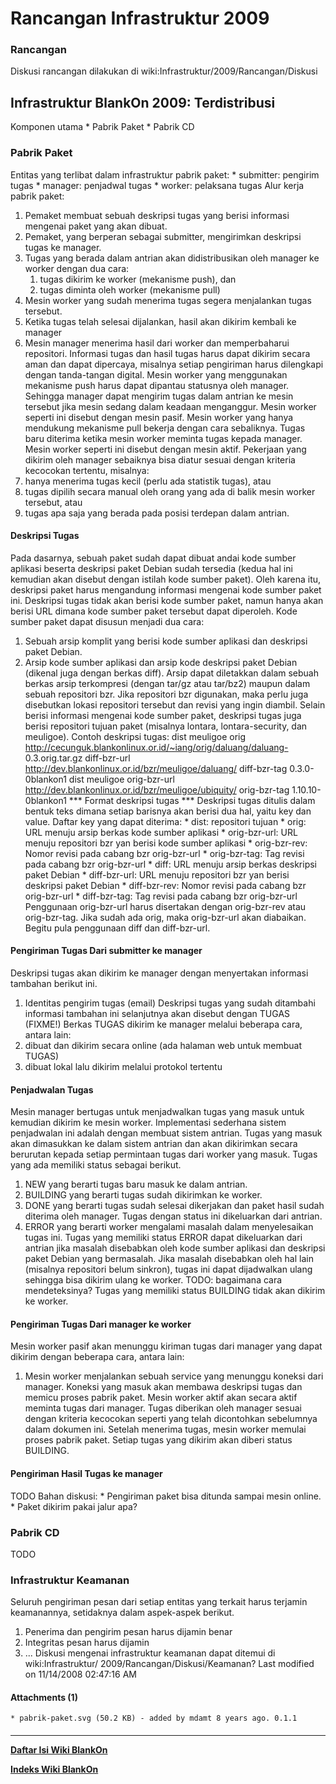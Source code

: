 # Rancangan Infrastruktur 2009

### Rancangan
Diskusi rancangan dilakukan di wiki:Infrastruktur/2009/Rancangan/Diskusi
## Infrastruktur BlankOn 2009: Terdistribusi
Komponen utama
    * Pabrik Paket
    * Pabrik CD
### Pabrik Paket
Entitas yang terlibat dalam infrastruktur pabrik paket:
    * submitter: pengirim tugas
    * manager: penjadwal tugas
    * worker: pelaksana tugas
Alur kerja pabrik paket:
   1. Pemaket membuat sebuah deskripsi tugas yang berisi informasi mengenai
      paket yang akan dibuat.
   1. Pemaket, yang berperan sebagai submitter, mengirimkan deskripsi tugas ke
      manager.
   1. Tugas yang berada dalam antrian akan didistribusikan oleh manager ke
      worker dengan dua cara:
         1. tugas dikirim ke worker (mekanisme push), dan
         2. tugas diminta oleh worker (mekanisme pull)
   1. Mesin worker yang sudah menerima tugas segera menjalankan tugas tersebut.
   1. Ketika tugas telah selesai dijalankan, hasil akan dikirim kembali ke
      manager
   1. Mesin manager menerima hasil dari worker dan memperbaharui repositori.
Informasi tugas dan hasil tugas harus dapat dikirim secara aman dan dapat
dipercaya, misalnya setiap pengiriman harus dilengkapi dengan tanda-tangan
digital.
Mesin worker yang menggunakan mekanisme push harus dapat dipantau statusnya
oleh manager. Sehingga manager dapat mengirim tugas dalam antrian ke mesin
tersebut jika mesin sedang dalam keadaan menganggur. Mesin worker seperti ini
disebut dengan mesin pasif.
Mesin worker yang hanya mendukung mekanisme pull bekerja dengan cara
sebaliknya. Tugas baru diterima ketika mesin worker meminta tugas kepada
manager. Mesin worker seperti ini disebut dengan mesin aktif.
Pekerjaan yang dikirim oleh manager sebaiknya bisa diatur sesuai dengan
kriteria kecocokan tertentu, misalnya:
   1. hanya menerima tugas kecil (perlu ada statistik tugas), atau
   2. tugas dipilih secara manual oleh orang yang ada di balik mesin worker
      tersebut, atau
   3. tugas apa saja yang berada pada posisi terdepan dalam antrian.
#### Deskripsi Tugas
Pada dasarnya, sebuah paket sudah dapat dibuat andai kode sumber aplikasi
beserta deskripsi paket Debian sudah tersedia (kedua hal ini kemudian akan
disebut dengan istilah kode sumber paket). Oleh karena itu, deskripsi paket
harus mengandung informasi mengenai kode sumber paket ini.
Deskripsi tugas tidak akan berisi kode sumber paket, namun hanya akan berisi
URL dimana kode sumber paket tersebut dapat diperoleh.
Kode sumber paket dapat disusun menjadi dua cara:
   1. Sebuah arsip komplit yang berisi kode sumber aplikasi dan deskripsi paket
      Debian.
   1. Arsip kode sumber aplikasi dan arsip kode deskripsi paket Debian (dikenal
      juga dengan berkas diff).
Arsip dapat diletakkan dalam sebuah berkas arsip terkompresi (dengan tar/gz
atau tar/bz2) maupun dalam sebuah repositori bzr. Jika repositori bzr
digunakan, maka perlu juga disebutkan lokasi repositori tersebut dan revisi
yang ingin diambil.
Selain berisi informasi mengenai kode sumber paket, deskripsi tugas juga berisi
repositori tujuan paket (misalnya lontara, lontara-security, dan meuligoe).
Contoh deskripsi tugas:
dist meuligoe
orig http://cecunguk.blankonlinux.or.id/~iang/orig/daluang/daluang-
0.3.orig.tar.gz
diff-bzr-url http://dev.blankonlinux.or.id/bzr/meuligoe/daluang/
diff-bzr-tag 0.3.0-0blankon1
dist meuligoe
orig-bzr-url http://dev.blankonlinux.or.id/bzr/meuligoe/ubiquity/
orig-bzr-tag 1.10.10-0blankon1
*** Format deskripsi tugas ***
Deskripsi tugas ditulis dalam bentuk teks dimana setiap barisnya akan berisi
dua hal, yaitu key dan value.
Daftar key yang dapat diterima:
    * dist: repositori tujuan
    * orig: URL menuju arsip berkas kode sumber aplikasi
    * orig-bzr-url: URL menuju repositori bzr yan berisi kode sumber aplikasi
    * orig-bzr-rev: Nomor revisi pada cabang bzr orig-bzr-url
    * orig-bzr-tag: Tag revisi pada cabang bzr orig-bzr-url
    * diff: URL menuju arsip berkas deskripsi paket Debian
    * diff-bzr-url: URL menuju repositori bzr yan berisi deskripsi paket Debian
    * diff-bzr-rev: Nomor revisi pada cabang bzr orig-bzr-url
    * diff-bzr-tag: Tag revisi pada cabang bzr orig-bzr-url
Penggunaan orig-bzr-url harus disertakan dengan orig-bzr-rev atau orig-bzr-tag.
Jika sudah ada orig, maka orig-bzr-url akan diabaikan. Begitu pula penggunaan
diff dan diff-bzr-url.
#### Pengiriman Tugas Dari submitter ke manager
Deskripsi tugas akan dikirim ke manager dengan menyertakan informasi tambahan
berikut ini.
   1. Identitas pengirim tugas (email)
Deskripsi tugas yang sudah ditambahi informasi tambahan ini selanjutnya akan
disebut dengan TUGAS (FIXME!)
Berkas TUGAS dikirim ke manager melalui beberapa cara, antara lain:
   1. dibuat dan dikirim secara online (ada halaman web untuk membuat TUGAS)
   2. dibuat lokal lalu dikirim melalui protokol tertentu
#### Penjadwalan Tugas
Mesin manager bertugas untuk menjadwalkan tugas yang masuk untuk kemudian
dikirim ke mesin worker.
Implementasi sederhana sistem penjadwalan ini adalah dengan membuat sistem
antrian. Tugas yang masuk akan dimasukkan ke dalam sistem antrian dan akan
dikirimkan secara berurutan kepada setiap permintaan tugas dari worker yang
masuk.
Tugas yang ada memiliki status sebagai berikut.
   1. NEW yang berarti tugas baru masuk ke dalam antrian.
   2. BUILDING yang berarti tugas sudah dikirimkan ke worker.
   3. DONE yang berarti tugas sudah selesai dikerjakan dan paket hasil sudah
      diterima oleh manager. Tugas dengan status ini dikeluarkan dari antrian.
   4. ERROR yang berarti worker mengalami masalah dalam menyelesaikan tugas
      ini.
Tugas yang memiliki status ERROR dapat dikeluarkan dari antrian jika masalah
disebabkan oleh kode sumber aplikasi dan deskripsi paket Debian yang
bermasalah. Jika masalah disebabkan oleh hal lain (misalnya repositori belum
sinkron), tugas ini dapat dijadwalkan ulang sehingga bisa dikirim ulang ke
worker.
TODO: bagaimana cara mendeteksinya?
Tugas yang memiliki status BUILDING tidak akan dikirim ke worker.
#### Pengiriman Tugas Dari manager ke worker
Mesin worker pasif akan menunggu kiriman tugas dari manager yang dapat dikirim
dengan beberapa cara, antara lain:
   1. Mesin worker menjalankan sebuah service yang menunggu koneksi dari
      manager. Koneksi yang masuk akan membawa deskripsi tugas dan memicu
      proses pabrik paket.
Mesin worker aktif akan secara aktif meminta tugas dari manager. Tugas
diberikan oleh manager sesuai dengan kriteria kecocokan seperti yang telah
dicontohkan sebelumnya dalam dokumen ini. Setelah menerima tugas, mesin worker
memulai proses pabrik paket.
Setiap tugas yang dikirim akan diberi status BUILDING.
#### Pengiriman Hasil Tugas ke manager
TODO
Bahan diskusi:
    * Pengiriman paket bisa ditunda sampai mesin online.
    * Paket dikirim pakai jalur apa?
### Pabrik CD
TODO
### Infrastruktur Keamanan
Seluruh pengiriman pesan dari setiap entitas yang terkait harus terjamin
keamanannya, setidaknya dalam aspek-aspek berikut.
   1. Penerima dan pengirim pesan harus dijamin benar
   2. Integritas pesan harus dijamin
   3. ...
Diskusi mengenai infrastruktur keamanan dapat ditemui di wiki:Infrastruktur/
2009/Rancangan/Diskusi/Keamanan?
Last modified on 11/14/2008 02:47:16 AM
#### Attachments (1)
    * pabrik-paket.svg​ (50.2 KB) - added by mdamt 8 years ago. 0.1.1
#### 
    
 
 
 
 
 
---
[**Daftar Isi Wiki BlankOn**](/DaftarIsi/README.md)
 
[**Indeks Wiki BlankOn**](/Indeks.md)
